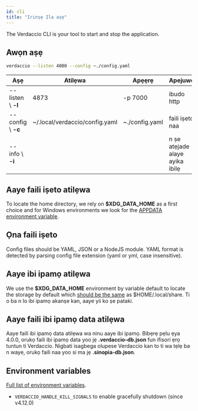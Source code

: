 ```yaml
---
id: cli
title: "Irinṣẹ Ila aṣẹ"
---
```


The Verdaccio CLI is your tool to start and stop the application.

## Awọn aṣẹ

```bash
verdaccio --listen 4000 --config ~./config.yaml
```

| Aṣẹ                | Atilẹwa                        | Apẹẹrẹ         | Apejuwe                        |
| ------------------ | ------------------------------ | -------------- | ------------------------------ |
| --listen \ **-l** | 4873                           | -p 7000        | ibudo http                     |
| --config \ **-c** | ~/.local/verdaccio/config.yaml | ~./config.yaml | faili iṣeto naa                |
| --info \ **-i**   |                                |                | n ṣe atẹjade alaye ayika ibilẹ |

## Aaye faili iṣeto atilẹwa

To locate the home directory, we rely on **$XDG_DATA_HOME** as a first choice and for Windows environments we look for the [APPDATA environment variable](https://www.howtogeek.com/318177/what-is-the-appdata-folder-in-windows/).

## Ọna faili iṣeto

Config files should be YAML, JSON or a NodeJS module. YAML format is detected by parsing config file extension (yaml or yml, case insensitive).

## Aaye ibi ipamọ atilẹwa

We use the **$XDG_DATA_HOME** environment by variable default to locate the storage by default which [should be the same](https://askubuntu.com/questions/538526/is-home-local-share-the-default-value-for-xdg-data-home-in-ubuntu-14-04) as $HOME/.local/share. Ti o ba n lo ibi ipamọ akanṣe kan, aaye yii ko ṣe pataki.

## Aaye faili ibi ipamọ data atilẹwa

Aaye faili ibi ipamọ data atilẹwa wa ninu aaye ibi ipamọ. Bibẹrẹ pẹlu ẹya 4.0.0, orukọ faili ibi ipamọ data yoo jẹ **.verdaccio-db.json** fun ifisori ẹrọ tuntun ti Verdaccio. Nigbati isagbega olupese Verdaccio kan to ti wa tẹlẹ ba n waye, orukọ faili naa yoo si ma jẹ **.sinopia-db.json**.

## Environment variables

[Full list of environment variables](https://github.com/verdaccio/verdaccio/blob/master/docs/env.variables.md).

* `VERDACCIO_HANDLE_KILL_SIGNALS` to enable gracefully shutdown (since v4.12.0)